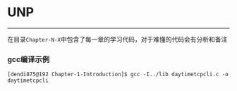 # UNP
----

在目录```Chapter-N-X```中包含了每一章的学习代码，对于难懂的代码会有分析和备注

### gcc编译示例

``` shell
[dendi875@192 Chapter-1-Introduction]$ gcc -I../lib daytimetcpcli.c -o daytimetcpcli
```